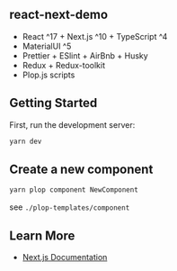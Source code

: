 ## react-next-demo

- React ^17 + Next.js ^10 + TypeScript ^4
- MaterialUI ^5
- Prettier + ESlint + AirBnb + Husky
- Redux + Redux-toolkit
- Plop.js scripts

## Getting Started

First, run the development server:

```bash
yarn dev
```

## Create a new component

```bash
yarn plop component NewComponent
```

see `./plop-templates/component`

## Learn More

- [Next.js Documentation](https://nextjs.org/docs)

